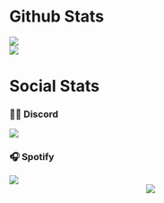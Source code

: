 # Github Stats
<div align="left">
	<a href="http://thejaydeep.tech" >  
  		<img src="https://github-readme-stats.vercel.app/api?username=Git-Jaydeep&show_icons=true&count_private=true&custom_title=Jaydeep's GitHub Stats&theme=nightowl" />  
	</a>
</div>
<div align="left">
	<a href="http://thejaydeep.tech" >  
  		<img src="https://github-readme-stats.vercel.app/api/wakatime?username=Jay_D__P&theme=nightowl" />  
	</a>
</div>
<!--
<div align="left">
	<a href="http://thejaydeep.tech" >  
  		<img src="https://github-readme-stats.vercel.app/api/top-langs/?username=Git-Jaydeep&langs_count=10&theme=nightowl" />  
	</a>
</div>
-->

# Social Stats

<div align="left">
  <h3>👋🏻 Discord</h3>
	<a href="https://discord.com/users/925615206351122432" >  
  		<img src="https://lanyard.kyrie25.me/api/925615206351122432"/>  
	</a>  
</div>

<div align="left">
  <h3>🎧 Spotify </h3>
<a href="https://open.spotify.com/user/v7979a26s0d6q6o4ncpdss42v" >
		<img src="https://spotify-recently-played-readme.vercel.app/api?user=v7979a26s0d6q6o4ncpdss42v&unique=true"/>
	</a>
</div>

<div align="center">
<a href="https://github.com/Git-Jaydeep" >
		<img src="https://hits.seeyoufarm.com/api/count/incr/badge.svg?url=https://github.com/Git-Jaydeep&count_bg=%2357BDDA&title_bg=%23555555&icon=github.svg&icon_color=%23E7E7E7&title=VisitedStats💫&edge_flat=false"/>
	</a>
</div>

